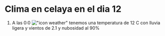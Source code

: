 # Clima en celaya en el dia 12

1. A las 0:0 !["icon weather"](http://openweathermap.org/img/w/10n.png) tenemos una temperatura de 12 C con lluvia ligera y  vientos de 2.1 y nubosidad al 90%
